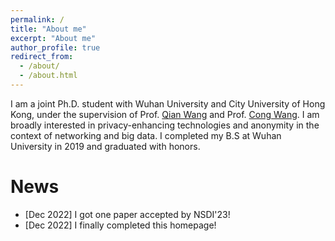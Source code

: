```yaml
---
permalink: /
title: "About me"
excerpt: "About me"
author_profile: true
redirect_from: 
  - /about/
  - /about.html
---
```


I am a joint Ph.D. student with Wuhan University and City University of Hong Kong, under the supervision of Prof. [Qian Wang](http://nisplab.whu.edu.cn/people.html) and Prof. [Cong Wang](https://www.cs.cityu.edu.hk/~congwang/). I am broadly interested in privacy-enhancing technologies and anonymity in the context of networking and big data. I completed my B.S at Wuhan University in 2019 and graduated with honors.


News
======
- [Dec 2022] I got one paper accepted by NSDI'23!
- [Dec 2022] I finally completed this homepage!
